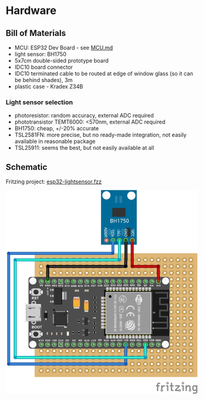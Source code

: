 # Hardware

## Bill of Materials

- MCU: ESP32 Dev Board - see [MCU.md](MCU.md)
- light sensor: BH1750
- 5x7cm double-sided prototype board
- IDC10 board connector
- IDC10 terminated cable to be routed at edge of window glass (so it can be behind shades), 3m
- plastic case - Kradex Z34B

### Light sensor selection

- photoresistor: random accuracy, external ADC required
- phototransistor TEMT6000: <570nm, external ADC required
- BH1750: cheap, +/-20% accurate
- TSL2581FN: more precise, but no ready-made integration, not easily available in reasonable package
- TSL25911: seems the best, but not easily available at all

## Schematic

Fritzing project: [esp32-lightsensor.fzz](esp32-lightsensor.fzz)

[![](./breadboard.jpg)](./breadboard.jpg)
